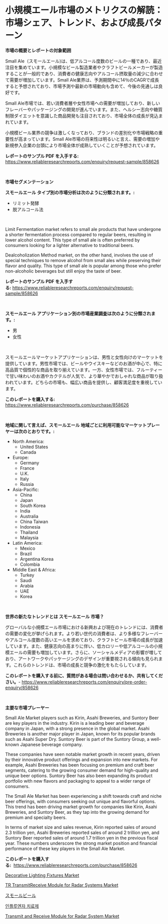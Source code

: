 <p><h1>小規模エール市場のメトリクスの解読：市場シェア、トレンド、および成長パターン</h1></p><p><strong>市場の概要とレポートの対象範囲</strong></p>
<p><p>Small Ale（スモールエール)は、低アルコール度数のビールの一種であり、最近注目を集めています。小規模なビール製造業者やクラフトビールメーカーが製造することが一般的であり、消費者の健康志向やアルコール摂取量の減少に合わせて需要が増加しています。Small Ale業界は、予測期間中に14％のCAGRで成長すると予想されており、市場予測や最新の市場動向も含めて、今後の見通しは良好です。</p><p>Small Ale市場では、若い消費者層や女性市場への需要が増加しており、新しいフレーバーやパッケージングの開発が進んでいます。また、ヘルシー志向や糖質制限ダイエットを意識した商品開発も注目されており、市場全体の成長が見込まれています。</p><p>小規模ビール業界の競争は激しくなっており、ブランドの差別化や市場戦略の重要性が高まっています。Small Ale市場の将来性は明るいと言え、需要の増加や新規参入企業の台頭により市場全体が成熟していくことが予想されています。</p></p>
<p><strong>レポートのサンプル PDF を入手する:</strong> <a href="https://www.reliableresearchreports.com/enquiry/request-sample/858626">https://www.reliableresearchreports.com/enquiry/request-sample/858626</a></p>
<p>&nbsp;</p>
<p><strong>市場セグメンテーション</strong></p>
<p><strong>スモールエール タイプ別の市場分析は次のように分類されます。:</strong></p>
<p><ul><li>リミット発酵</li><li>脱アルコール法</li></ul></p>
<p>&nbsp;</p>
<p><p>Limit Fermentation market refers to small ale products that have undergone a shorter fermentation process compared to regular beers, resulting in lower alcohol content. This type of small ale is often preferred by consumers looking for a lighter alternative to traditional beers.</p><p>Dealcoholization Method market, on the other hand, involves the use of special techniques to remove alcohol from small ales while preserving their flavor and quality. This type of small ale is popular among those who prefer non-alcoholic beverages but still enjoy the taste of beer.</p></p>
<p><strong>レポートのサンプル PDF を入手する:</strong>&nbsp;<a href="https://www.reliableresearchreports.com/enquiry/request-sample/858626">https://www.reliableresearchreports.com/enquiry/request-sample/858626</a></p>
<p>&nbsp;</p>
<p><strong> スモールエール アプリケーション別の市場産業調査は次のように分類されます。:</strong></p>
<p><ul><li>男</li><li>女性</li></ul></p>
<p>&nbsp;</p>
<p><p>スモールエールマーケットアプリケーションは、男性と女性向けのマーケットを提供しています。男性市場では、ビールやウイスキーなどのお酒が中心で、特に高品質で個性的な商品を取り揃えています。一方、女性市場では、フルーティーで甘い味わいのお酒やカクテルが人気で、より華やかでおしゃれな商品が取り扱われています。どちらの市場も、幅広い商品を提供し、顧客満足度を重視しています。</p></p>
<p><strong>このレポートを購入する:</strong>&nbsp; <a href="https://www.reliableresearchreports.com/purchase/858626">https://www.reliableresearchreports.com/purchase/858626</a></p>
<p>&nbsp;</p>
<p><strong>地域に関して言えば、スモールエール 地域ごとに利用可能なマーケットプレーヤーは次のとおりです。:</strong></p>
<p><ul>
    <li>
        North America:
        <ul>
            <li>United States</li>
            <li>Canada</li>
        </ul>
    </li>
    <li>
        Europe:
        <ul>
            <li>Germany</li>
            <li>France</li>
            <li>U.K.</li>
            <li>Italy</li>
            <li>Russia</li>
        </ul>
    </li>
    <li>
        Asia-Pacific:
        <ul>
            <li>China</li>
            <li>Japan</li>
            <li>South Korea</li>
            <li>India</li>
            <li>Australia</li>
            <li>China Taiwan</li>
            <li>Indonesia</li>
            <li>Thailand</li>
            <li>Malaysia</li>
        </ul>
    </li>
    <li>
        Latin America:
        <ul>
            <li>Mexico</li>
            <li>Brazil</li>
            <li>Argentina Korea</li>
            <li>Colombia</li>
        </ul>
    </li>
    <li>
        Middle East & Africa:
        <ul>
            <li>Turkey</li>
            <li>Saudi</li>
            <li>Arabia</li>
            <li>UAE</li>
            <li>Korea</li>
        </ul>
    </li>
    </ul></p>
<p>&nbsp;</p>
<p><strong>世界の新たなトレンドとは スモールエール 市場？</strong></p>
<p><p>グローバルな小規模エール市場における新興および現在のトレンドには、消費者の需要の変化が挙げられます。より若い世代の消費者は、より多様なフレーバーやアルコール度数の高いエールを求めており、クラフトビール市場の成長が加速しています。また、健康志向の高まりに伴い、低カロリーや低アルコールの小規模エールの需要も増加しています。さらに、ソーシャルメディアの影響が増しており、アートワークやパッケージングのデザインが重要視される傾向も見られます。これらのトレンドは、市場の成長と競争の激化をもたらしています。</p></p>
<p><strong>このレポートを購入する前に、質問がある場合は問い合わせるか、共有してください。</strong>- <a href="https://www.reliableresearchreports.com/enquiry/pre-order-enquiry/858626">https://www.reliableresearchreports.com/enquiry/pre-order-enquiry/858626</a></p>
<p>&nbsp;</p>
<p><strong>主要な市場プレーヤー</strong></p>
<p><p>Small Ale Market players such as Kirin, Asahi Breweries, and Suntory Beer are key players in the industry. Kirin is a leading beer and beverage company in Japan, with a strong presence in the global market. Asahi Breweries is another major player in Japan, known for its popular brands such as Asahi Super Dry. Suntory Beer is part of the Suntory Group, a well-known Japanese beverage company.</p><p>These companies have seen notable market growth in recent years, driven by their innovative product offerings and expansion into new markets. For example, Asahi Breweries has been focusing on premium and craft beer segments, catering to the growing consumer demand for high-quality and unique beer options. Suntory Beer has also been expanding its product portfolio with new flavors and packaging to appeal to a wider range of consumers.</p><p>The Small Ale Market has been experiencing a shift towards craft and niche beer offerings, with consumers seeking out unique and flavorful options. This trend has been driving market growth for companies like Kirin, Asahi Breweries, and Suntory Beer, as they tap into the growing demand for premium and specialty beers.</p><p>In terms of market size and sales revenue, Kirin reported sales of around 2.3 trillion yen, Asahi Breweries reported sales of around 2 trillion yen, and Suntory Beer reported sales of around 1.7 trillion yen in the previous fiscal year. These numbers underscore the strong market position and financial performance of these key players in the Small Ale Market.</p></p>
<p><strong>このレポートを購入する:</strong>&nbsp;&nbsp;<a href="https://www.reliableresearchreports.com/purchase/858626">https://www.reliableresearchreports.com/purchase/858626</a></p>
<p><p><a href="https://github.com/RoccoManning/Market-Research-Report-List-4/blob/main/decorative-lighting-fixtures-market.md">Decorative Lighting Fixtures Market</a></p><p><a href="https://issuu.com/reportprime-2/docs/tr-transmitreceive-module-for-radar-systems-market">TR TransmitReceive Module for Radar Systems Market</a></p><p><a href="https://github.com/oqxogxyvqe90775/Market-Research-Report-List-1/blob/main/75425204938.md">スモールビール</a></p><p><a href="https://github.com/lzrvbyqzftro57/Market-Research-Report-List-1/blob/main/24618034503.md">인플루엔자 치료제</a></p><p><a href="https://issuu.com/reportprime-2/docs/transmit-and-receive-module-for-radar-system-marke">Transmit and Receive Module for Radar System Market</a></p></p>
